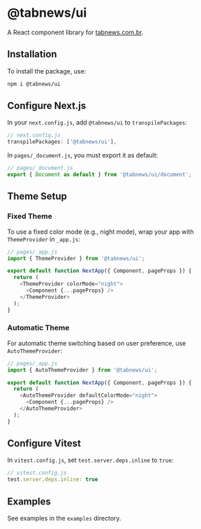 # @tabnews/ui

A React component library for [tabnews.com.br](https://www.tabnews.com.br/).

## Installation

To install the package, use:

```bash
npm i @tabnews/ui
```

## Configure Next.js

In your `next.config.js`, add `@tabnews/ui` to `transpilePackages`:

```js
// next.config.js
transpilePackages: ['@tabnews/ui'],
```

In `pages/_document.js`, you must export it as default:

```js
// pages/_document.js
export { Document as default } from '@tabnews/ui/document';
```

## Theme Setup

### Fixed Theme

To use a fixed color mode (e.g., night mode), wrap your app with `ThemeProvider` in `_app.js`:

```js
// pages/_app.js
import { ThemeProvider } from '@tabnews/ui';

export default function NextApp({ Component, pageProps }) {
  return (
    <ThemeProvider colorMode="night">
      <Component {...pageProps} />
    </ThemeProvider>
  );
}
```

### Automatic Theme

For automatic theme switching based on user preference, use `AutoThemeProvider`:

```js
// pages/_app.js
import { AutoThemeProvider } from '@tabnews/ui';

export default function NextApp({ Component, pageProps }) {
  return (
    <AutoThemeProvider defaultColorMode="night">
      <Component {...pageProps} />
    </AutoThemeProvider>
  );
}
```

## Configure Vitest

In `vitest.config.js`, set `test.server.deps.inline` to `true`:

```js
// vitest.config.js
test.server.deps.inline: true
```

## Examples

See examples in the `examples` directory.
